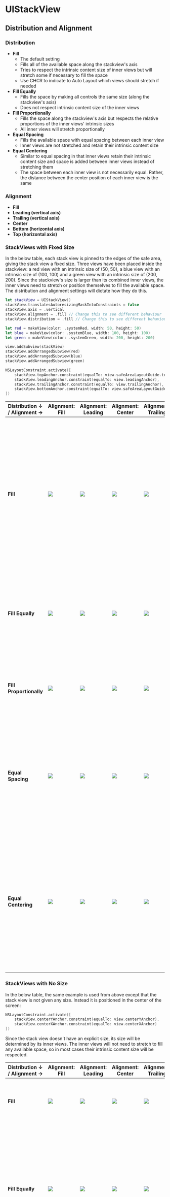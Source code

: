 # UIStackView

## Distribution and Alignment

### Distribution

* **Fill**
	* The default setting
	* Fills all of the available space along the stackview's axis
	* Tries to respect the intrinsic content size of inner views but will stretch some if necessary to fill the space
	* Use CHCR to indicate to Auto Layout which views should stretch if needed
* **Fill Equally**
	* Fills the space by making all controls the same size (along the stackview's axis)
	* Does not respect intrinsic content size of the inner views
* **Fill Proportionally**
	* Fills the space along the stackview's axis but respects the relative proportions of the inner views' intrinsic sizes
	* All inner views will stretch proportionally
* **Equal Spacing**
	* Fills the available space with equal spacing between each inner view
	* Inner views are not stretched and retain their intrinsic content size
* **Equal Centering**
	* Similar to equal spacing in that inner views retain their intrinsic content size and space is added between inner views instead of stretching them
	* The space between each inner view is not necessarily equal. Rather, the distance between the center position of each inner view is the same


### Alignment

* **Fill**
* **Leading (vertical axis)**
* **Trailing (vertical axis)**
* **Center**
* **Bottom (horizontal axis)**
* **Top (horizontal axis)**

### StackViews with Fixed Size

In the below table, each stack view is pinned to the edges of the safe area, giving the stack view a fixed size. Three views have been placed inside the stackview: a red view with an intrinsic size of (50, 50), a blue view with an intrinsic size of (100, 100) and a green view with an intrinsic size of (200, 200). Since the stackview's size is larger than its combined inner views, the inner views need to stretch or position themselves to fill the available space. The distribution and alignment settings will dictate how they do this.

```swift
let stackView = UIStackView()
stackView.translatesAutoresizingMaskIntoConstraints = false
stackView.axis = .vertical
stackView.alignment = .fill // Change this to see different behaviour
stackView.distribution = .fill // Change this to see different behaviour

let red = makeView(color: .systemRed, width: 50, height: 50)
let blue = makeView(color: .systemBlue, width: 100, height: 100)
let green = makeView(color: .systemGreen, width: 200, height: 200)

view.addSubview(stackView)
stackView.addArrangedSubview(red)
stackView.addArrangedSubview(blue)
stackView.addArrangedSubview(green)

NSLayoutConstraint.activate([
    stackView.topAnchor.constraint(equalTo: view.safeAreaLayoutGuide.topAnchor),
    stackView.leadingAnchor.constraint(equalTo: view.leadingAnchor),
    stackView.trailingAnchor.constraint(equalTo: view.trailingAnchor),
    stackView.bottomAnchor.constraint(equalTo: view.safeAreaLayoutGuide.bottomAnchor)
])
```

Distribution ↓ / Alignment → | Alignment: Fill | Alignment: Leading | Alignment: Center | Alignment: Trailing | Notes
---|---|---|---|---|---
**Fill** | ![](images/size/fill_fill.png) | ![](images/size/leading_fill.png) | ![](images/size/center_fill.png) | ![](images/size/trailing_fill.png) | The stack view overrides the intrinsic height of the red view and stretches it to fill the space. Changing the content hugging priority of the inner views would allow us to control which inner view gets stretched
**Fill Equally** | ![](images/size/fill_fillEqually.png) | ![](images/size/leading_fillEqually.png) | ![](images/size/center_fillEqually.png) | ![](images/size/trailing_fillEqually.png) | The stack view overrides the intrinsic height of all the inner views and gives them equal height to fill the space
**Fill Proportionally** | ![](images/size/fill_fillProportionally.png) | ![](images/size/leading_fillProportionally.png) | ![](images/size/center_fillProportionally.png) | ![](images/size/trailing_fillProportionally.png) | Each inner view is stretched to fill the space, but they maintain their relative proportions
**Equal Spacing** | ![](images/size/fill_equalSpacing.png) | ![](images/size/leading_equalSpacing.png) | ![](images/size/center_equalSpacing.png) | ![](images/size/trailing_equalSpacing.png) | The intrinsic height of each inner view is respected. They are positioned so that they touch the top and bottom of the stack view, with equal spacing in between.
**Equal Centering** | ![](images/size/fill_equalCentering.png) | ![](images/size/leading_equalCentering.png) | ![](images/size/center_equalCentering.png) | ![](images/size/trailing_equalCentering.png) | The intrinsic height of each inner view is respected. They are positioned so that they touch the top and bottom of the stack view, but they are spaced so that the center Y of each view is equal distance apart.



### StackViews with No Size

In the below table, the same example is used from above except that the stack view is not given any size. Instead it is positioned in the center of the screen:

```swift
NSLayoutConstraint.activate([
    stackView.centerYAnchor.constraint(equalTo: view.centerYAnchor),
    stackView.centerXAnchor.constraint(equalTo: view.centerXAnchor)
])
```

Since the stack view doesn't have an explicit size, its size will be determined by its inner views. The inner views will not need to stretch to fill any available space, so in most cases their intrinsic content size will be respected.

Distribution ↓ / Alignment → | Alignment: Fill | Alignment: Leading | Alignment: Center | Alignment: Trailing | Notes
---|---|---|---|---|---
**Fill** | ![](images/no_size/fill_fill.png) | ![](images/no_size/leading_fill.png) | ![](images/no_size/center_fill.png) | ![](images/no_size/trailing_fill.png) | There is no extra space to fill so the inner views can maintain their intrinsic heights
**Fill Equally** | ![](images/no_size/fill_fillEqually.png) | ![](images/no_size/leading_fillEqually.png) | ![](images/no_size/center_fillEqually.png) | ![](images/no_size/trailing_fillEqually.png) | All inner views need to have the same height so some views need to shrink or stretch. By default, views will prioritize stretching over shrinking so the red and blue views stretch to match the height of the green view.
**Fill Proportionally** | ![](images/no_size/fill_fillProportionally.png) | ![](images/no_size/leading_fillProportionally.png) | ![](images/no_size/center_fillProportionally.png) | ![](images/no_size/trailing_fillProportionally.png) | There is no extra space to fill so the inner views can maintain their intrinsic heights which automatically maintains their relative proportions
**Equal Spacing** | ![](images/no_size/fill_equalSpacing.png) | ![](images/no_size/leading_equalSpacing.png) | ![](images/no_size/center_equalSpacing.png) | ![](images/no_size/trailing_equalSpacing.png) | There is no extra space to fill so each inner view can maintain their position. They have equal spacing of zero.
**Equal Centering** | ![](images/no_size/fill_equalCentering.png) | ![](images/no_size/leading_equalCentering.png) | ![](images/no_size/center_equalCentering.png) | ![](images/no_size/trailing_equalCentering.png) | Each inner view maintains its intrinsic height, but they must be positioned so that their centerY positions are equal distance apart. This results in the space between the red view and the blue view.